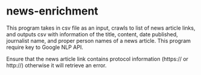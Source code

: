 # news-enrichment
This program takes in csv file as an input, crawls to list of news article links, and outputs csv with information of the title, content, date published, journalist name, and proper person names of a news article. This program require key to Google NLP API.

Ensure that the news article link contains protocol information (https:// or http://) otherwise it will retrieve an error.
